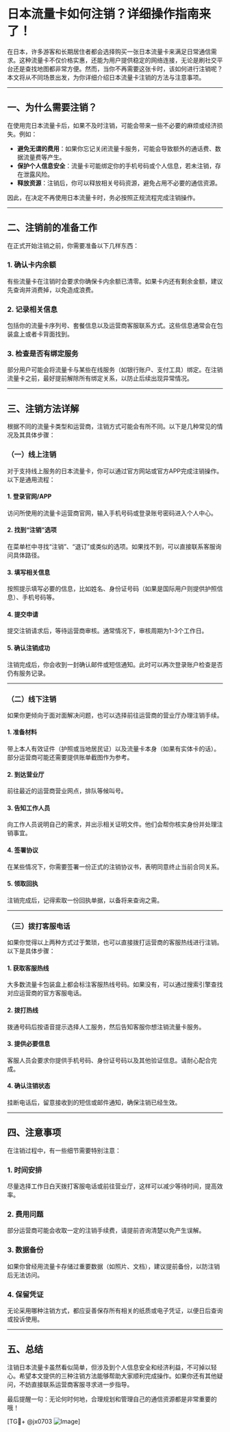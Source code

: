 # 日本流量卡如何注销？详细操作指南来了！

在日本，许多游客和长期居住者都会选择购买一张日本流量卡来满足日常通信需求。这种流量卡不仅价格实惠，还能为用户提供稳定的网络连接，无论是刷社交平台还是查找地图都非常方便。然而，当你不再需要这张卡时，该如何进行注销呢？本文将从不同场景出发，为你详细介绍日本流量卡注销的方法与注意事项。

---

## 一、为什么需要注销？

在使用完日本流量卡后，如果不及时注销，可能会带来一些不必要的麻烦或经济损失。例如：
- **避免无谓的费用**：如果你忘记关闭流量卡服务，可能会导致额外的通话费、数据流量费等产生。
- **保护个人信息安全**：流量卡可能绑定你的手机号码或个人信息，若未注销，存在泄露风险。
- **释放资源**：注销后，你可以释放相关号码资源，避免占用不必要的通信资源。

因此，在决定不再使用日本流量卡时，务必按照正规流程完成注销操作。

---

## 二、注销前的准备工作

在正式开始注销之前，你需要准备以下几样东西：

### 1. **确认卡内余额**
有些流量卡在注销时会要求你确保卡内余额已清零。如果卡内还有剩余金额，建议先查询并消费掉，以免造成浪费。

### 2. **记录相关信息**
包括你的流量卡序列号、套餐信息以及运营商客服联系方式。这些信息通常会在包装盒上或者卡背面找到。

### 3. **检查是否有绑定服务**
部分用户可能会将流量卡与某些在线服务（如银行账户、支付工具）绑定。在注销流量卡之前，最好提前解除所有绑定关系，以防止后续出现异常情况。

---

## 三、注销方法详解

根据不同的流量卡类型和运营商，注销方式可能会有所不同。以下是几种常见的情况及其具体步骤：

### （一）线上注销

对于支持线上服务的日本流量卡，你可以通过官方网站或官方APP完成注销操作。以下是通用流程：

#### 1. 登录官网/APP
访问所使用的流量卡运营商官网，输入手机号码或登录账号密码进入个人中心。

#### 2. 找到“注销”选项
在菜单栏中寻找“注销”、“退订”或类似的选项。如果找不到，可以直接联系客服询问具体路径。

#### 3. 填写相关信息
按照提示填写必要的信息，比如姓名、身份证号码（如果是国际用户则提供护照信息）、手机号码等。

#### 4. 提交申请
提交注销请求后，等待运营商审核。通常情况下，审核周期为1-3个工作日。

#### 5. 确认注销成功
注销完成后，你会收到一封确认邮件或短信通知。此时可以再次登录账户检查是否仍有服务记录。

---

### （二）线下注销

如果你更倾向于面对面解决问题，也可以选择前往运营商的营业厅办理注销手续。

#### 1. 准备材料
带上本人有效证件（护照或当地居民证）以及流量卡本身（如果有实体卡的话）。部分运营商可能还需要提供账单截图作为参考。

#### 2. 到达营业厅
前往最近的运营商营业网点，排队等候叫号。

#### 3. 告知工作人员
向工作人员说明自己的需求，并出示相关证明文件。他们会帮你核实身份并处理注销事宜。

#### 4. 签署协议
在某些情况下，你需要签署一份正式的注销协议书，表明同意终止当前合同关系。

#### 5. 领取回执
注销完成后，记得索取一份回执单据，以备将来查询之需。

---

### （三）拨打客服电话

如果你觉得以上两种方式过于繁琐，也可以直接拨打运营商的客服热线进行注销。以下是具体步骤：

#### 1. 获取客服热线
大多数流量卡包装盒上都会标注客服热线号码。如果没有，可以通过搜索引擎查找对应运营商的官方客服电话。

#### 2. 拨打热线
拨通号码后按语音提示选择人工服务，然后告知客服你想注销流量卡服务。

#### 3. 提供必要信息
客服人员会要求你提供手机号码、身份证号码以及其他验证信息。请耐心配合完成。

#### 4. 确认注销状态
挂断电话后，留意接收到的短信或邮件通知，确保注销已经生效。

---

## 四、注意事项

在注销过程中，有一些细节需要特别注意：

### 1. 时间安排
尽量选择工作日白天拨打客服电话或前往营业厅，这样可以减少等待时间，提高效率。

### 2. 费用问题
部分运营商可能会收取一定的注销手续费，请提前咨询清楚以免产生误解。

### 3. 数据备份
如果你曾经用流量卡存储过重要数据（如照片、文档），建议提前备份，以防注销后无法访问。

### 4. 保留凭证
无论采用哪种注销方式，都应妥善保存所有相关的纸质或电子凭证，以便日后查询或投诉使用。

---

## 五、总结

注销日本流量卡虽然看似简单，但涉及到个人信息安全和经济利益，不可掉以轻心。希望本文提供的三种注销方法能够帮助大家顺利完成操作。如果你还有其他疑问，不妨直接联系运营商客服寻求进一步指导。

最后提醒一句：无论何时何地，合理规划和管理自己的通信资源都是非常重要的哦！

[TG💪+ @jx0703 ![Image](https://github.com/user-attachments/assets/dbca1d08-cadb-493c-b0ec-ad6f7a83f270)]